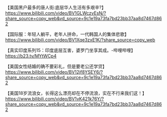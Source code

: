 【美国黑户最多的唐人街:底层华人生活有多艰辛?】 https://www.bilibili.com/video/BV1GLWczvEsN/?share_source=copy_web&vd_source=9c1e19a73fa7bd23bb37aa8d7467d862

【国际服：年轻人躺平，老年人拼命，一代韩国人的集体悲歌】 https://www.bilibili.com/video/BV1Xqe3zxE1K/?share_source=copy_web

【真实印度系列15：印度底层互害，婆罗门坐享其成。-哔哩哔哩】 https://b23.tv/MYtWCp4

【美国女性结婚的确不要彩礼，但是要老公还学贷】 https://www.bilibili.com/video/BV12jf8YSEY6/?share_source=copy_web&vd_source=9c1e19a73fa7bd23bb37aa8d7467d862

【美国18岁流浪女，长得这么漂亮却在不停流浪，实在不行来我们这！】 https://www.bilibili.com/video/BV1vK421k76Y/?share_source=copy_web&vd_source=9c1e19a73fa7bd23bb37aa8d7467d862

